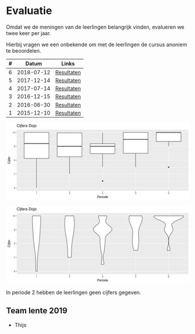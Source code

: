 # Evaluatie

Omdat we de meningen van de leerlingen belangrijk vinden, evalueren we twee keer per jaar.

Hierbij vragen we een onbekende om met de leerlingen de cursus anoniem te beoordelen.

#|Datum|Links
---|---|---
6|2018-07-12|[Resultaten](20180712EvaluatieResultaten.md)
5|2017-12-14|[Resultaten](20171214EvaluatieResultaten.md)
4|2017-07-14|[Resultaten](20170714EvaluatieResultaten.md)
3|2016-12-15|[Resultaten](20161215EvaluatieVragen.md)
2|2016-06-30|[Resultaten](20160630/20160630Resultaten.md)
1|2015-12-10|[Resultaten](20151210/20151210Resultaten.md)

![](Evaluaties_box.png)

![](Evaluaties_viool.png)

In periode 2 hebben de leerlingen geen cijfers gegeven.

## Team lente 2019

 * Thijs
